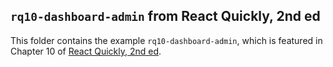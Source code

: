 ## `rq10-dashboard-admin` from React Quickly, 2nd ed

This folder contains the example `rq10-dashboard-admin`, which is featured in Chapter 10 of [React Quickly, 2nd ed](https://reactquickly.dev).

